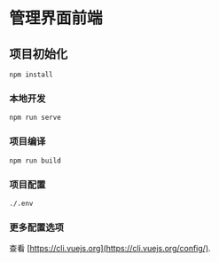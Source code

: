 # 管理界面前端

## 项目初始化
```
npm install
```

### 本地开发
```
npm run serve
```

### 项目编译
```
npm run build
```

### 项目配置
```
./.env
```

### 更多配置选项
查看 [https://cli.vuejs.org](https://cli.vuejs.org/config/).
